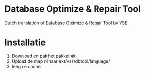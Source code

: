 Database Optimize & Repair Tool
===========

Dutch translation of Database Optimize & Repair Tool by VSE

Installatie
===========

1. Download en pak het pakket uit
2. Upload de map nl naar ext/vse/dbtool/language/
3. leeg de cache
